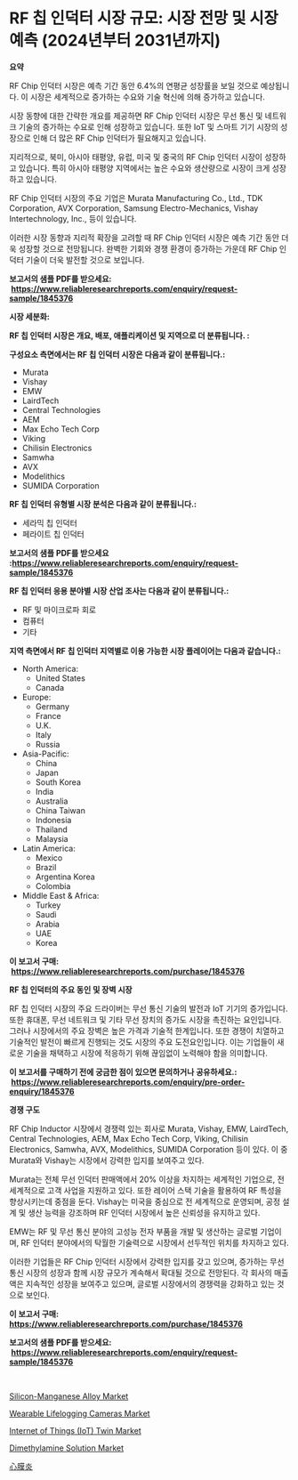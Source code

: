 <p><h1>RF 칩 인덕터 시장 규모: 시장 전망 및 시장 예측 (2024년부터 2031년까지)</h1></p><p><strong>요약</strong></p>
<p><p>RF Chip 인덕터 시장은 예측 기간 동안 6.4%의 연평균 성장률을 보일 것으로 예상됩니다. 이 시장은 세계적으로 증가하는 수요와 기술 혁신에 의해 증가하고 있습니다.</p><p>시장 동향에 대한 간략한 개요를 제공하면 RF Chip 인덕터 시장은 무선 통신 및 네트워크 기술의 증가하는 수요로 인해 성장하고 있습니다. 또한 IoT 및 스마트 기기 시장의 성장으로 인해 더 많은 RF Chip 인덕터가 필요해지고 있습니다.</p><p>지리적으로, 북미, 아시아 태평양, 유럽, 미국 및 중국의 RF Chip 인덕터 시장이 성장하고 있습니다. 특히 아시아 태평양 지역에서는 높은 수요와 생산량으로 시장이 크게 성장하고 있습니다.</p><p>RF Chip 인덕터 시장의 주요 기업은 Murata Manufacturing Co., Ltd., TDK Corporation, AVX Corporation, Samsung Electro-Mechanics, Vishay Intertechnology, Inc., 등이 있습니다.</p><p>이러한 시장 동향과 지리적 확장을 고려할 때 RF Chip 인덕터 시장은 예측 기간 동안 더욱 성장할 것으로 전망됩니다. 완벽한 기회와 경쟁 환경이 증가하는 가운데 RF Chip 인덕터 기술이 더욱 발전할 것으로 보입니다.</p></p>
<p><strong>보고서의 샘플 PDF를 받으세요: &nbsp;<a href="https://www.reliableresearchreports.com/enquiry/request-sample/1845376">https://www.reliableresearchreports.com/enquiry/request-sample/1845376</a></strong></p>
<p><strong>시장 세분화:</strong></p>
<p><strong> RF 칩 인덕터 시장은 개요, 배포, 애플리케이션 및 지역으로 더 분류됩니다. :</strong></p>
<p><strong>구성요소 측면에서는 RF 칩 인덕터 시장은 다음과 같이 분류됩니다.:</strong></p>
<p><ul><li>Murata</li><li>Vishay</li><li>EMW</li><li>LairdTech</li><li>Central Technologies</li><li>AEM</li><li>Max Echo Tech Corp</li><li>Viking</li><li>Chilisin Electronics</li><li>Samwha</li><li>AVX</li><li>Modelithics</li><li>SUMIDA Corporation</li></ul></p>
<p><strong> RF 칩 인덕터 유형별 시장 분석은 다음과 같이 분류됩니다.:</strong></p>
<p><ul><li>세라믹 칩 인덕터</li><li>페라이트 칩 인덕터</li></ul></p>
<p><strong>보고서의 샘플 PDF를 받으세요 :<a href="https://www.reliableresearchreports.com/enquiry/request-sample/1845376">https://www.reliableresearchreports.com/enquiry/request-sample/1845376</a></strong></p>
<p><strong> RF 칩 인덕터 응용 분야별 시장 산업 조사는 다음과 같이 분류됩니다.:</strong></p>
<p><ul><li>RF 및 마이크로파 회로</li><li>컴퓨터</li><li>기타</li></ul></p>
<p><strong>지역 측면에서 RF 칩 인덕터 지역별로 이용 가능한 시장 플레이어는 다음과 같습니다.:</strong></p>
<p><ul>
    <li>
        North America:
        <ul>
            <li>United States</li>
            <li>Canada</li>
        </ul>
    </li>
    <li>
        Europe:
        <ul>
            <li>Germany</li>
            <li>France</li>
            <li>U.K.</li>
            <li>Italy</li>
            <li>Russia</li>
        </ul>
    </li>
    <li>
        Asia-Pacific:
        <ul>
            <li>China</li>
            <li>Japan</li>
            <li>South Korea</li>
            <li>India</li>
            <li>Australia</li>
            <li>China Taiwan</li>
            <li>Indonesia</li>
            <li>Thailand</li>
            <li>Malaysia</li>
        </ul>
    </li>
    <li>
        Latin America:
        <ul>
            <li>Mexico</li>
            <li>Brazil</li>
            <li>Argentina Korea</li>
            <li>Colombia</li>
        </ul>
    </li>
    <li>
        Middle East & Africa:
        <ul>
            <li>Turkey</li>
            <li>Saudi</li>
            <li>Arabia</li>
            <li>UAE</li>
            <li>Korea</li>
        </ul>
    </li>
    </ul></p>
<p><strong>이 보고서 구매: &nbsp;<a href="https://www.reliableresearchreports.com/purchase/1845376">https://www.reliableresearchreports.com/purchase/1845376</a></strong></p>
<p><strong>RF 칩 인덕터의 주요 동인 및 장벽 시장</strong></p>
<p><p>RF 칩 인덕터 시장의 주요 드라이버는 무선 통신 기술의 발전과 IoT 기기의 증가입니다. 또한 휴대폰, 무선 네트워크 및 기타 무선 장치의 증가도 시장을 촉진하는 요인입니다. 그러나 시장에서의 주요 장벽은 높은 가격과 기술적 한계입니다. 또한 경쟁이 치열하고 기술적인 발전이 빠르게 진행되는 것도 시장의 주요 도전요인입니다. 이는 기업들이 새로운 기술을 채택하고 시장에 적응하기 위해 끊임없이 노력해야 함을 의미합니다.</p></p>
<p><strong>이 보고서를 구매하기 전에 궁금한 점이 있으면 문의하거나 공유하세요.: &nbsp;<a href="https://www.reliableresearchreports.com/enquiry/pre-order-enquiry/1845376">https://www.reliableresearchreports.com/enquiry/pre-order-enquiry/1845376</a></strong></p>
<p><strong>경쟁 구도</strong></p>
<p><p>RF Chip Inductor 시장에서 경쟁력 있는 회사로 Murata, Vishay, EMW, LairdTech, Central Technologies, AEM, Max Echo Tech Corp, Viking, Chilisin Electronics, Samwha, AVX, Modelithics, SUMIDA Corporation 등이 있다. 이 중 Murata와 Vishay는 시장에서 강력한 입지를 보여주고 있다.</p><p>Murata는 전체 무선 인덕터 판매액에서 20% 이상을 차지하는 세계적인 기업으로, 전세계적으로 고객 사업을 지원하고 있다. 또한 레이어 스택 기술을 활용하여 RF 특성을 향상시키는데 중점을 둔다. Vishay는 미국을 중심으로 전 세계적으로 운영되며, 공정 설계 및 생산 능력을 강조하며 RF 인덕터 시장에서 높은 신뢰성을 유지하고 있다.</p><p>EMW는 RF 및 무선 통신 분야의 고성능 전자 부품을 개발 및 생산하는 글로벌 기업이며, RF 인덕터 분야에서의 탁월한 기술력으로 시장에서 선두적인 위치를 차지하고 있다.</p><p>이러한 기업들은 RF Chip 인덕터 시장에서 강력한 입지를 갖고 있으며, 증가하는 무선 통신 시장의 성장과 함께 시장 규모가 계속해서 확대될 것으로 전망된다. 각 회사의 매출액은 지속적인 성장을 보여주고 있으며, 글로벌 시장에서의 경쟁력을 강화하고 있는 것으로 보인다.</p></p>
<p><strong>이 보고서 구매: &nbsp; <a href="https://www.reliableresearchreports.com/purchase/1845376">https://www.reliableresearchreports.com/purchase/1845376</a></strong></p>
<p><strong>보고서의 샘플 PDF를 받으세요: &nbsp;<a href="https://www.reliableresearchreports.com/enquiry/request-sample/1845376">https://www.reliableresearchreports.com/enquiry/request-sample/1845376</a></strong><strong></strong></p>
<p>&nbsp;</p>
<p><p><a href="https://sore-arch-6db.notion.site/Silicon-Manganese-Alloy-Market-Challenges-Opportunities-and-Growth-Drivers-and-Major-Market-Playe-333ef94dd57e4d09a87def8ec6be7c8b">Silicon-Manganese Alloy Market</a></p><p><a href="https://github.com/abdelrhmankishk22/Market-Research-Report-List-3/blob/main/wearable-lifelogging-cameras-market.md">Wearable Lifelogging Cameras Market</a></p><p><a href="https://funky-papaya-cf4.notion.site/Internet-of-Things-IoT-Twin-Market-Size-Focuses-on-Market-Dynamics-In-Depth-Analysis-and-Future-P-2349ae601ab94f95b82898e571f4c2b1">Internet of Things (IoT) Twin Market</a></p><p><a href="https://issuu.com/reportprime-2/docs/dimethylamine-solution-market-size-2030.pptx">Dimethylamine Solution Market</a></p><p><a href="https://medium.com/@boydyundt1/%E5%BF%83%E8%86%9C%E7%82%8E%E5%B8%82%E5%A0%B4-%E3%82%BF%E3%82%A4%E3%83%97-%E3%82%A2%E3%83%97%E3%83%AA%E3%82%B1%E3%83%BC%E3%82%B7%E3%83%A7%E3%83%B3-%E5%9C%B0%E7%90%86%E3%81%AB%E3%82%88%E3%82%8B%E5%8C%85%E6%8B%AC%E7%9A%84%E8%A9%95%E4%BE%A1-cb6811375d75">心膜炎</a></p></p>
